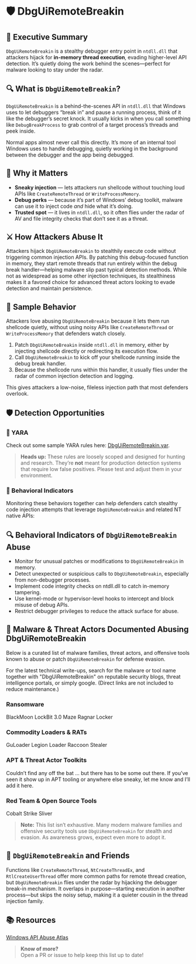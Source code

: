 # 🛡️ DbgUiRemoteBreakin

## 🧠 Executive Summary  
`DbgUiRemoteBreakin` is a stealthy debugger entry point in `ntdll.dll` that attackers hijack for **in-memory thread execution**, evading higher-level API detection. It’s quietly doing the work behind the scenes—perfect for malware looking to stay under the radar.

## 🔍 What is `DbgUiRemoteBreakin`?  
`DbgUiRemoteBreakin` is a behind-the-scenes API in `ntdll.dll` that Windows uses to let debuggers “break in” and pause a running process, think of it like the debugger’s secret knock. It usually kicks in when you call something like `DebugBreakProcess` to grab control of a target process’s threads and peek inside.

Normal apps almost never call this directly. It’s more of an internal tool Windows uses to handle debugging, quietly working in the background between the debugger and the app being debugged.

## 📌 Why it Matters  
- **Sneaky injection** — lets attackers run shellcode without touching loud APIs like `CreateRemoteThread` or `WriteProcessMemory`.  
- **Debug perks** — because it’s part of Windows’ debug toolkit, malware can use it to inject code *and* hide what it’s doing.  
- **Trusted spot** — it lives in `ntdll.dll`, so it often flies under the radar of AV and file integrity checks that don’t see it as a threat.

## ⚔️ How Attackers Abuse It  
Attackers hijack `DbgUiRemoteBreakin` to stealthily execute code without triggering common injection APIs. By patching this debug-focused function in memory, they start remote threads that run entirely within the debug break handler—helping malware slip past typical detection methods. While not as widespread as some other injection techniques, its stealthiness makes it a favored choice for advanced threat actors looking to evade detection and maintain persistence.

## 🧪 Sample Behavior  
Attackers love abusing `DbgUiRemoteBreakin` because it lets them run shellcode quietly, without using noisy APIs like `CreateRemoteThread` or `WriteProcessMemory` that defenders watch closely.

1. Patch `DbgUiRemoteBreakin` inside `ntdll.dll` in memory, either by injecting shellcode directly or redirecting its execution flow.  
2. Call `DbgUiRemoteBreakin` to kick off your shellcode running inside the debug break handler.  
3. Because the shellcode runs within this handler, it usually flies under the radar of common injection detection and logging.  

This gives attackers a low-noise, fileless injection path that most defenders overlook.
## 🛡️ Detection Opportunities

### 🔹 YARA

Check out some sample YARA rules here: [DbgUiRemoteBreakin.yar](./DbgUiRemoteBreakin.yar).

> **Heads up:** These rules are loosely scoped and designed for hunting and research. They’re **not** meant for production detection systems that require low false positives. Please test and adjust them in your environment.

### 🔸 Behavioral Indicators
Monitoring these behaviors together can help defenders catch stealthy code injection attempts that leverage `DbgUiRemoteBreakin` and related NT native APIs:

## 🔍 Behavioral Indicators of `DbgUiRemoteBreakin` Abuse
 - Monitor for unusual patches or modifications to `DbgUiRemoteBreakin` in memory.
 - Detect unexpected or suspicious calls to `DbgUiRemoteBreakin`, especially from non-debugger processes.
 - Implement code integrity checks on ntdll.dll to catch in-memory tampering.
 - Use kernel-mode or hypervisor-level hooks to intercept and block misuse of debug APIs.
 - Restrict debugger privileges to reduce the attack surface for abuse.

## 🦠 Malware & Threat Actors Documented Abusing DbgUiRemoteBreakin

Below is a curated list of malware families, threat actors, and offensive tools known to abuse or patch `DbgUiRemoteBreakin` for defense evasion.  

For the latest technical write-ups, search for the malware or tool name together with "DbgUiRemoteBreakin" on reputable security blogs, threat intelligence portals, or simply google. (Direct links are not included to reduce maintenance.)

### Ransomware
BlackMoon
LockBit 3.0
Maze
Ragnar Locker

### Commodity Loaders & RATs
GuLoader
Legion Loader
Raccoon Stealer

### APT & Threat Actor Toolkits
Couldn’t find any off the bat ... but there has to be some out there. If you’ve seen it show up in APT tooling or anywhere else sneaky, let me know and I’ll add it here.

### Red Team & Open Source Tools
Cobalt Strike
Sliver

> **Note:** This list isn’t exhaustive. Many modern malware families and offensive security tools use `DbgUiRemoteBreakin` for stealth and evasion. As awareness grows, expect even more to adopt it.

## 🧵 `DbgUiRemoteBreakin` and Friends
Functions like `CreateRemoteThread`, `NtCreateThreadEx`, and `RtlCreateUserThread` offer more common paths for remote thread creation, but `DbgUiRemoteBreakin` flies under the radar by hijacking the debugger break-in mechanism. It overlaps in purpose—starting execution in another process—but skips the noisy setup, making it a quieter cousin in the thread injection family.

## 📚 Resources
[Windows API Abuse Atlas](https://github.com/danafaye/WindowsAPIAbuseAtlas)

> **Know of more?**  
> Open a PR or issue to help keep this list up to date!


